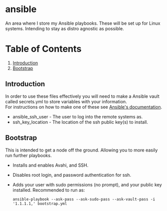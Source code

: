 # ansible
An area where I store my Ansible playbooks.
These will be set up for Linux systems.  Intending to stay as distro agnostic as possible.

# Table of Contents
1. [Introduction](#introduction)
2. [Bootstrap](#bootstrap)

## Introduction
In order to use these files effectively you will need to make a Ansible vault called secrets.yml to store  variables with your information.  
For instructions on how to make one of these see [Ansible's documentation](https://docs.ansible.com/ansible/2.4/vault.html#creating-encrypted-files).
* ansible_ssh_user - The user to log into the remote systems as.
* ssh_key_location - The location of the ssh public key(s) to install.

## Bootstrap
This is intended to get a node off the ground.  Allowing you to more easily run further playbooks.
* Installs and enables Avahi, and SSH.
* Disables root login, and password authentication for ssh.
* Adds your user with sudo permissions (no prompt), and your public key installed.
Recommended to run as: 

    ``ansible-playbook --ask-pass --ask-sudo-pass --ask-vault-pass -i '1.1.1.1,' bootstrap.yml``
